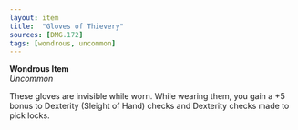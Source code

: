 ```yaml
---
layout: item
title:  "Gloves of Thievery"
sources: [DMG.172]
tags: [wondrous, uncommon]
---
```


**Wondrous Item**  
*Uncommon*

These gloves are invisible while worn. While wearing them, you gain a +5 bonus to Dexterity (Sleight of Hand) checks and Dexterity checks made to pick locks.
